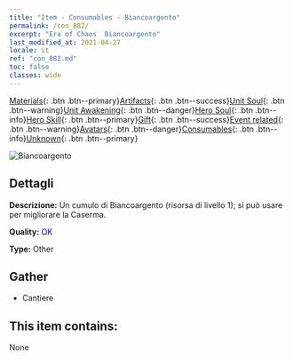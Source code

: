 ```yaml
---
title: "Item - Consumables - Biancoargento"
permalink: /con_882/
excerpt: "Era of Chaos  Biancoargento"
last_modified_at: 2021-04-27
locale: it
ref: "con_882.md"
toc: false
classes: wide
---
```

 [Materials](/ItemsIT/){: .btn .btn--primary}[Artifacts](/ItemsIT/Artifacts/){: .btn .btn--success}[Unit Soul](/ItemsIT/UnitSoul/){: .btn .btn--warning}[Unit Awakening](/ItemsIT/UnitAwakening/){: .btn .btn--danger}[Hero Soul](/ItemsIT/HeroSoul/){: .btn .btn--info}[Hero Skill](/ItemsIT/HeroSkill/){: .btn .btn--primary}[Gift](/ItemsIT/Gift/){: .btn .btn--success}[Event related](/ItemsIT/Events/){: .btn .btn--warning}[Avatars](/ItemsIT/Avatars/){: .btn .btn--danger}[Consumables](/ItemsIT/Consumables/){: .btn .btn--info}[Unknown](/ItemsIT/Unknown/){: .btn .btn--primary}

 ![Biancoargento](/images/t/i_113.png)

## Dettagli
 **Descrizione:** Un cumulo di Biancoargento (risorsa di livello 1); si può usare per migliorare la Caserma.

 **Quality:** <span style="color: #0000CD">OK</span>

 **Type:** Other

## Gather

*    Cantiere 

## This item contains:

  None

